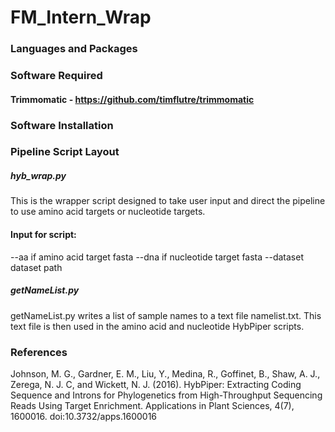 # FM_Intern_Wrap

### Languages and Packages

### Software Required
#### Trimmomatic - https://github.com/timflutre/trimmomatic

### Software Installation

### Pipeline Script Layout

##### hyb_wrap.py
This is the wrapper script designed to take user input and direct the pipeline to use amino acid targets or nucleotide targets. 

#### Input for script:
--aa if amino acid target fasta
--dna if nucleotide target fasta
--dataset dataset path


##### getNameList.py
getNameList.py writes a list of sample names to a text file namelist.txt. This text file is then used in the amino acid and nucleotide HybPiper scripts. 


### References 
Johnson, M. G., Gardner, E. M., Liu, Y., Medina, R., Goffinet, B., Shaw, A. J., Zerega, N. J. C, and Wickett, N. J. (2016). HybPiper: Extracting Coding Sequence and Introns for Phylogenetics from High-Throughput Sequencing Reads Using Target Enrichment. Applications in Plant Sciences, 4(7), 1600016. doi:10.3732/apps.1600016

